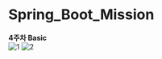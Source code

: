 # Spring_Boot_Mission
**4주차 Basic**   
![1](https://user-images.githubusercontent.com/86584999/155068361-eee1130c-1039-47c9-af03-aa158a983154.PNG)
![2](https://user-images.githubusercontent.com/86584999/155068366-596b7c2c-2687-44a5-b8e3-926521f64555.PNG)

